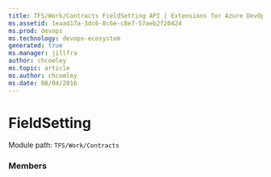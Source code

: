 ```yaml
---
title: TFS/Work/Contracts FieldSetting API | Extensions for Azure DevOps Services
ms.assetid: 1eaad17a-3dc6-8c6e-c8e7-57aeb2f20424
ms.prod: devops
ms.technology: devops-ecosystem
generated: true
ms.manager: jillfra
author: chcomley
ms.topic: article
ms.author: chcomley
ms.date: 08/04/2016
---
```


# FieldSetting

Module path: `TFS/Work/Contracts`


### Members

